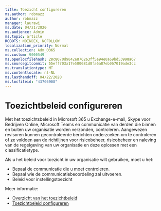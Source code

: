 ```yaml
---
title: Toezicht configureren
ms.author: robmazz
author: robmazz
manager: laurawi
ms.date: 04/21/2020
ms.audience: Admin
ms.topic: article
ROBOTS: NOINDEX, NOFOLLOW
localization_priority: Normal
ms.collection: Adm_O365
ms.custom: 9000549
ms.openlocfilehash: 28c8070d9042e876263ff5e94e0a69bd53998a67
ms.sourcegitcommit: 55eff703a17e500681d8fa6a87eb067019ade3cc
ms.translationtype: MT
ms.contentlocale: nl-NL
ms.lasthandoff: 04/22/2020
ms.locfileid: "43705908"
---
```

# <a name="configure-supervision-policies"></a>Toezichtbeleid configureren

Met het toezichtsbeleid in Microsoft 365 u Exchange-e-mail, Skype voor Bedrijven Online, Microsoft Teams en communicatie van derden die binnen en buiten uw organisatie worden verzonden, controleren. Aangewezen revisoren kunnen gecontroleerde berichten onderzoeken om te controleren of ze voldoen aan de richtlijnen voor risicobeheer, risicobeheer en naleving van de regelgeving van uw organisatie en deze oplossen met een classificatietype.

Als u het beleid voor toezicht in uw organisatie wilt gebruiken, moet u het:

- Bepaal de communicatie die u moet controleren.
- Bepaal wie de communicatiebeoordeling zal uitvoeren.
- Beleid voor instellingstoezicht

Meer informatie:

- [Overzicht van het toezichtbeleid](https://docs.microsoft.com/office365/securitycompliance/supervision-policies)
- [Toezichtbeleid configureren](https://docs.microsoft.com/office365/securitycompliance/configure-supervision-policies)
